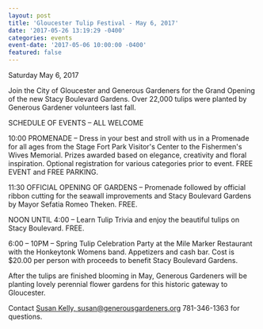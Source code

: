 ```yaml
---
layout: post
title: 'Gloucester Tulip Festival - May 6, 2017'
date: '2017-05-26 13:19:29 -0400'
categories: events
event-date: '2017-05-06 10:00:00 -0400'
featured: false
---
```


Saturday May 6, 2017

Join the City of Gloucester and Generous Gardeners for the Grand Opening of the new Stacy Boulevard Gardens. Over 22,000 tulips were planted by Generous Gardener volunteers last fall.

SCHEDULE OF EVENTS – ALL WELCOME

10:00 PROMENADE – Dress in your best and stroll with us in a Promenade for all ages from the Stage Fort Park Visitor's Center to the Fishermen's Wives Memorial. Prizes awarded based on elegance, creativity and floral inspiration. Optional registration for various categories prior to event. FREE EVENT and FREE PARKING.

11:30 OFFICIAL OPENING OF GARDENS – Promenade followed by official ribbon cutting for the seawall improvements and Stacy Boulevard Gardens by Mayor Sefatia Romeo Theken. FREE.

NOON UNTIL 4:00 – Learn Tulip Trivia and enjoy the beautiful tulips on Stacy Boulevard. FREE.

6:00 – 10PM – Spring Tulip Celebration Party at the Mile Marker Restaurant with the Honkeytonk Womens band. Appetizers and cash bar. Cost is $20.00 per person with proceeds to benefit Stacy Boulevard Gardens.

After the tulips are finished blooming in May, Generous Gardeners will be planting lovely perennial flower gardens for this historic gateway to Gloucester.

Contact [Susan Kelly, susan@generousgardeners.org](susan@generousgardeners.org) 781-346-1363 for questions.
